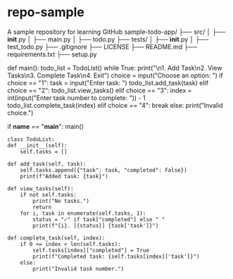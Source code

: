 # repo-sample
A sample repository for learning GitHub
sample-todo-app/
├── src/
│   ├── __init__.py
│   ├── main.py
│   ├── todo.py
├── tests/
│   ├── __init__.py
│   ├── test_todo.py
├── .gitignore
├── LICENSE
├── README.md
├── requirements.txt
├── setup.py

def main():
    todo_list = TodoList()
    while True:
        print("\n1. Add Task\n2. View Tasks\n3. Complete Task\n4. Exit")
        choice = input("Choose an option: ")
        if choice == "1":
            task = input("Enter task: ")
            todo_list.add_task(task)
        elif choice == "2":
            todo_list.view_tasks()
        elif choice == "3":
            index = int(input("Enter task number to complete: ")) - 1
            todo_list.complete_task(index)
        elif choice == "4":
            break
        else:
            print("Invalid choice.")

if __name__ == "__main__":
    main()

    class TodoList:
    def __init__(self):
        self.tasks = []

    def add_task(self, task):
        self.tasks.append({"task": task, "completed": False})
        print(f"Added task: {task}")

    def view_tasks(self):
        if not self.tasks:
            print("No tasks.")
            return
        for i, task in enumerate(self.tasks, 1):
            status = "✓" if task["completed"] else " "
            print(f"{i}. [{status}] {task['task']}")

    def complete_task(self, index):
        if 0 <= index < len(self.tasks):
            self.tasks[index]["completed"] = True
            print(f"Completed task: {self.tasks[index]['task']}")
        else:
            print("Invalid task number.")
